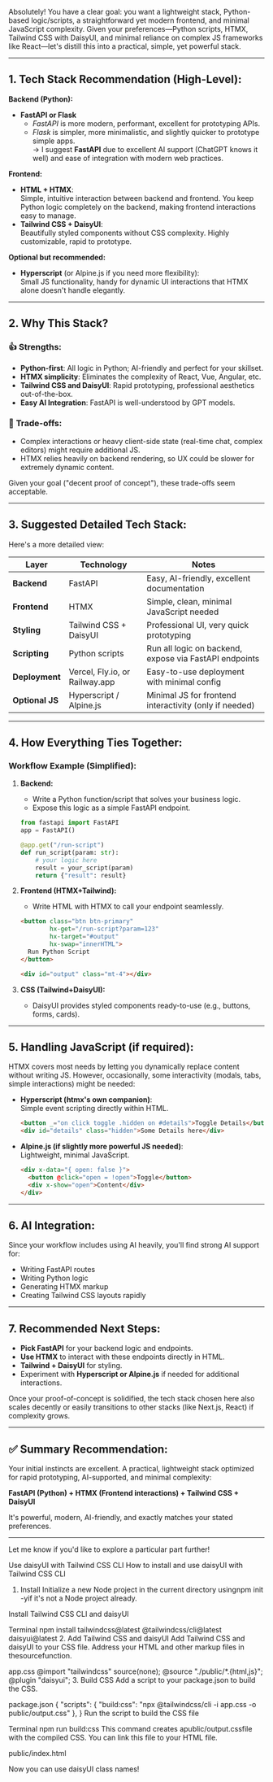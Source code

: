 Absolutely! You have a clear goal: you want a lightweight stack, Python-based logic/scripts, a straightforward yet modern frontend, and minimal JavaScript complexity. Given your preferences—Python scripts, HTMX, Tailwind CSS with DaisyUI, and minimal reliance on complex JS frameworks like React—let's distill this into a practical, simple, yet powerful stack.

---

## 1. Tech Stack Recommendation (High-Level):

**Backend (Python):**
- **FastAPI or Flask**  
  - *FastAPI* is more modern, performant, excellent for prototyping APIs.
  - *Flask* is simpler, more minimalistic, and slightly quicker to prototype simple apps.  
  → I suggest **FastAPI** due to excellent AI support (ChatGPT knows it well) and ease of integration with modern web practices.

**Frontend:**
- **HTML + HTMX**:  
  Simple, intuitive interaction between backend and frontend. You keep Python logic completely on the backend, making frontend interactions easy to manage.
- **Tailwind CSS + DaisyUI**:  
  Beautifully styled components without CSS complexity. Highly customizable, rapid to prototype.

**Optional but recommended:**
- **Hyperscript** (or Alpine.js if you need more flexibility):  
  Small JS functionality, handy for dynamic UI interactions that HTMX alone doesn't handle elegantly.

---

## 2. Why This Stack?

### 👍 **Strengths:**
- **Python-first**: All logic in Python; AI-friendly and perfect for your skillset.
- **HTMX simplicity**: Eliminates the complexity of React, Vue, Angular, etc.
- **Tailwind CSS and DaisyUI**: Rapid prototyping, professional aesthetics out-of-the-box.
- **Easy AI Integration**: FastAPI is well-understood by GPT models.

### 🚧 **Trade-offs:**
- Complex interactions or heavy client-side state (real-time chat, complex editors) might require additional JS.
- HTMX relies heavily on backend rendering, so UX could be slower for extremely dynamic content.

Given your goal ("decent proof of concept"), these trade-offs seem acceptable.

---

## 3. Suggested Detailed Tech Stack:

Here's a more detailed view:

| Layer         | Technology             | Notes                                    |
|---------------|------------------------|------------------------------------------|
| **Backend**   | FastAPI                | Easy, AI-friendly, excellent documentation |
| **Frontend**  | HTMX                   | Simple, clean, minimal JavaScript needed |
| **Styling**   | Tailwind CSS + DaisyUI | Professional UI, very quick prototyping  |
| **Scripting** | Python scripts         | Run all logic on backend, expose via FastAPI endpoints |
| **Deployment**| Vercel, Fly.io, or Railway.app | Easy-to-use deployment with minimal config |
| **Optional JS**| Hyperscript / Alpine.js| Minimal JS for frontend interactivity (only if needed) |

---

## 4. How Everything Ties Together:

### Workflow Example (Simplified):

1. **Backend:**
   - Write a Python function/script that solves your business logic.
   - Expose this logic as a simple FastAPI endpoint.

   ```python
   from fastapi import FastAPI
   app = FastAPI()

   @app.get("/run-script")
   def run_script(param: str):
       # your logic here
       result = your_script(param)
       return {"result": result}
   ```

2. **Frontend (HTMX+Tailwind):**
   - Write HTML with HTMX to call your endpoint seamlessly.

   ```html
   <button class="btn btn-primary"
           hx-get="/run-script?param=123"
           hx-target="#output"
           hx-swap="innerHTML">
     Run Python Script
   </button>

   <div id="output" class="mt-4"></div>
   ```

3. **CSS (Tailwind+DaisyUI):**
   - DaisyUI provides styled components ready-to-use (e.g., buttons, forms, cards).

---

## 5. Handling JavaScript (if required):

HTMX covers most needs by letting you dynamically replace content without writing JS. However, occasionally, some interactivity (modals, tabs, simple interactions) might be needed:

- **Hyperscript (htmx's own companion)**:  
  Simple event scripting directly within HTML.

  ```html
  <button _="on click toggle .hidden on #details">Toggle Details</button>
  <div id="details" class="hidden">Some Details here</div>
  ```

- **Alpine.js (if slightly more powerful JS needed)**:  
  Lightweight, minimal JavaScript.

  ```html
  <div x-data="{ open: false }">
    <button @click="open = !open">Toggle</button>
    <div x-show="open">Content</div>
  </div>
  ```

---

## 6. AI Integration:

Since your workflow includes using AI heavily, you'll find strong AI support for:

- Writing FastAPI routes
- Writing Python logic
- Generating HTMX markup
- Creating Tailwind CSS layouts rapidly

---

## 7. Recommended Next Steps:

- **Pick FastAPI** for your backend logic and endpoints.
- **Use HTMX** to interact with these endpoints directly in HTML.
- **Tailwind + DaisyUI** for styling.
- Experiment with **Hyperscript or Alpine.js** if needed for additional interactions.

Once your proof-of-concept is solidified, the tech stack chosen here also scales decently or easily transitions to other stacks (like Next.js, React) if complexity grows.

---

## ✅ **Summary Recommendation:**

Your initial instincts are excellent. A practical, lightweight stack optimized for rapid prototyping, AI-supported, and minimal complexity:

**FastAPI (Python) + HTMX (Frontend interactions) + Tailwind CSS + DaisyUI**

It's powerful, modern, AI-friendly, and exactly matches your stated preferences.

---

Let me know if you'd like to explore a particular part further!

Use daisyUI with Tailwind CSS CLI
How to install and use daisyUI with Tailwind CSS CLI

1. Install
Initialize a new Node project in the current directory usingnpm init -yif it's not a Node project already.

Install Tailwind CSS CLI and daisyUI

Terminal
npm install tailwindcss@latest @tailwindcss/cli@latest daisyui@latest
2. Add Tailwind CSS and daisyUI
Add Tailwind CSS and daisyUI to your CSS file.
Address your HTML and other markup files in thesourcefunction.

app.css
@import "tailwindcss" source(none);
@source "./public/*.{html,js}";
@plugin "daisyui";
3. Build CSS
Add a script to your package.json to build the CSS.

package.json
{
  "scripts": {
    "build:css": "npx @tailwindcss/cli -i app.css -o public/output.css"
  },
}
Run the script to build the CSS file

Terminal
npm run build:css
This command creates apublic/output.cssfile with the compiled CSS. You can link this file to your HTML file.

public/index.html
<link href="./output.css" rel="stylesheet">
Now you can use daisyUI class names!

